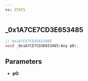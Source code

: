 ```yaml
---
ns: STATS
---
```

## _0x1A7CE7CD3E653485

```c
// 0x1A7CE7CD3E653485
void _0x1A7CE7CD3E653485(Any p0);
```


## Parameters
* **p0**: 

